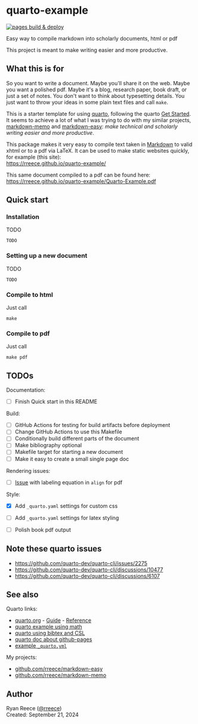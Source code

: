 quarto-example
====================================

[![pages build & deploy](https://github.com/rreece/quarto-example/actions/workflows/pages.yml/badge.svg)](https://github.com/rreece/quarto-example/actions/workflows/pages.yml)


Easy way to compile markdown into scholarly documents, html or pdf

This project is meant to make writing easier and more productive.


What this is for
----------------------------------

So you want to write a document.
Maybe you'll share it on the web.
Maybe you want a polished pdf. 
Maybe it's a blog, research paper, book draft, or just a set of notes.
You don't want to think about typesetting details.
You just want to throw your ideas in some plain text files and call `make`.

This is a starter template for using [quarto](https://quarto.org/),
following the quarto
[Get Started](https://quarto.org/docs/get-started/hello/text-editor.html).
It seems to achieve a lot of what I was trying to do with my
similar projects,
[markdown-memo](https://github.com/rreece/markdown-memo) and
[markdown-easy](https://github.com/rreece/markdown-easy):
*make technical and scholarly writing easier and more productive*.

This package makes it very easy to compile text taken in
[Markdown](https://daringfireball.net/projects/markdown/)
to valid xhtml or to a pdf via LaTeX.
It can be used to make static websites quickly,
for example (this site):    
<https://rreece.github.io/quarto-example/>

This same document compiled to a pdf can be found here:    
<https://rreece.github.io/quarto-example/Quarto-Example.pdf>


Quick start
----------------------------------

### Installation

TODO

```
TODO
```


### Setting up a new document

TODO

```
TODO
```


### Compile to html

Just call

```
make
```


### Compile to pdf

Just call

```
make pdf
```


TODOs
----------------------------------

Documentation:

- [ ] Finish Quick start in this README

Build:

- [ ] GitHub Actions for testing for build artifacts before deployment
- [ ] Change GitHub Actions to use this Makefile
- [ ] Conditionally build different parts of the document 
- [ ] Make bibliography optional
- [ ] Makefile target for starting a new document
- [ ] Make it easy to create a small single page doc

Rendering issues:

- [ ] [Issue](https://github.com/quarto-dev/quarto-cli/issues/2275) with labeling equation in `align` for pdf

Style:

- [x] Add `_quarto.yaml` settings for custom css
- [ ] Add `_quarto.yaml` settings for latex styling
- [ ] Polish book pdf output


Note these quarto issues
----------------------------------

-   https://github.com/quarto-dev/quarto-cli/issues/2275
-   https://github.com/quarto-dev/quarto-cli/discussions/10477
-   https://github.com/quarto-dev/quarto-cli/discussions/6107


See also
----------------------------------

Quarto links:

-   [quarto.org](https://quarto.org/) - [Guide](https://quarto.org/docs/guide/) - [Reference](https://quarto.org/docs/reference/)
-   [quarto example using math](https://github.com/quarto-dev/quarto-examples/tree/main/html-math)
-   [quarto using bibtex and CSL](https://github.com/quarto-dev/quarto-examples/tree/main/appendix-csl)
-   [quarto doc about github-pages](https://quarto.org/docs/publishing/github-pages.html)
-   [example `_quarto.yml`](https://github.com/quarto-dev/quarto-web/blob/main/_quarto.yml)

My projects:

-   [github.com/rreece/markdown-easy](https://github.com/rreece/markdown-easy)
-   [github.com/rreece/markdown-memo](https://github.com/rreece/markdown-memo)


Author
----------------------------------

Ryan Reece ([@rreece](https://github.com/rreece))         
Created: September 21, 2024

